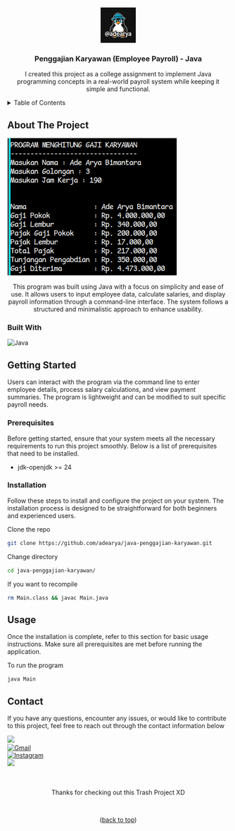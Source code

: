 <a name="readme-top"></a>

<!-- java-penggajian-karyawan -->
<br />

<div align="center">

<img src="https://raw.githubusercontent.com/adearya/java-penggajian-karyawan/HEAD/raw/images/github_user_logo.jpeg" alt="Github User Logo" width="80" height="80">

<h3 align="center">Penggajian Karyawan (Employee Payroll) - Java</h3>
    <p align="center">
        I created this project as a college assignment to implement Java programming concepts in a real-world payroll system while keeping it simple and functional.
    </p>
</div>

<!-- TABLE OF CONTENTS -->
<details>
    <summary>Table of Contents</summary>
    <ol>
        <li>
            <a href="#about-the-project">About The Project</a>
            <ul>
                <li><a href="#built-with">Built With</a></li>
            </ul>
        </li>
        <li>
            <a href="#getting-started">Getting Started</a>
            <ul>
                <li><a href="#prerequisites">Prerequisites</a></li>
                <li><a href="#installation">Installation</a></li>
            </ul>
        </li>
        <li><a href="#usage">Usage</a></li>
        <li><a href="#contact">Contact</a></li>
    </ol>
</details>


## About The Project

![App Screenshot](https://raw.githubusercontent.com/adearya/java-penggajian-karyawan/HEAD/raw/images/desktop_screenshot.png)

<p align="center">
    This program was built using Java with a focus on simplicity and ease of use. It allows users to input employee data, calculate salaries, and display payroll information through a command-line interface. The system follows a structured and minimalistic approach to enhance usability.
</p>

### Built With
![Java](https://img.shields.io/badge/Java-%23ED8B00.svg?logo=openjdk&logoColor=white) <br />
<!-- add_built_with -->


## Getting Started

<p>
    Users can interact with the program via the command line to enter employee details, process salary calculations, and view payment summaries. The program is lightweight and can be modified to suit specific payroll needs.
</p>

### Prerequisites
<p>Before getting started, ensure that your system meets all the necessary requirements to run this project smoothly. Below is a list of prerequisites that need to be installed.</p>

<ul>
    <li>jdk-openjdk >= 24</li>
    <!-- add_prerequisites -->
</ul>

### Installation
<p>Follow these steps to install and configure the project on your system. The installation process is designed to be straightforward for both beginners and experienced users.</p>

Clone the repo
```sh
git clone https://github.com/adearya/java-penggajian-karyawan.git
```
Change directory
```sh
cd java-penggajian-karyawan/
```
If you want to recompile
```sh
rm Main.class && javac Main.java
```
<!-- add_installation -->


## Usage

<p>Once the installation is complete, refer to this section for basic usage instructions. Make sure all prerequisites are met before running the application.</p>


To run the program
```sh
java Main
```
<!-- add_usage -->


## Contact

<p>If you have any questions, encounter any issues, or would like to contribute to this project, feel free to reach out through the contact information below</p>

<div>
    <a href="https://linkedin.com/in/ade-arya-bimantara">
        <img src="https://img.shields.io/badge/linkedin-%230077B5.svg?style=for-the-badge&logo=linkedin&logoColor=white">
    </a>
</div>
<div>
    <a href="mailto:ade.aryabimantara@gmail.com">
        <img src="https://img.shields.io/badge/Gmail-D14836?style=for-the-badge&logo=gmail&logoColor=white" alt="Gmail" />
    </a>
</div>
<div>
    <a href="https://www.instagram.com/adearyabmtra">
        <img src="https://img.shields.io/badge/Instagram-%23E4405F.svg?style=for-the-badge&logo=Instagram&logoColor=white" alt="Instagram" />
    </a>
</div>
<div>
    <a href="https://t.me/adearyabimantara">
        <img src="https://img.shields.io/badge/Telegram-2CA5E0?style=for-the-badge&logo=telegram&logoColor=white">
    </a>
</div>

<br />
<br />

<p align="center">Thanks for checking out this Trash Project XD</p>

<br />

<p align="center">(<a href="#readme-top">back to top</a>)</p>
